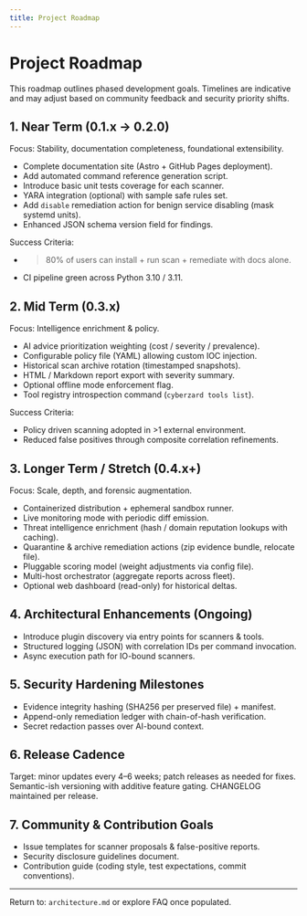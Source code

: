 ```yaml
---
title: Project Roadmap
---
```

# Project Roadmap

This roadmap outlines phased development goals. Timelines are indicative and may adjust based on community feedback and security priority shifts.

## 1. Near Term (0.1.x → 0.2.0)

Focus: Stability, documentation completeness, foundational extensibility.

- Complete documentation site (Astro + GitHub Pages deployment).
- Add automated command reference generation script.
- Introduce basic unit tests coverage for each scanner.
- YARA integration (optional) with sample safe rules set.
- Add `disable` remediation action for benign service disabling (mask systemd units).
- Enhanced JSON schema version field for findings.

Success Criteria:

- >80% of users can install + run scan + remediate with docs alone.
- CI pipeline green across Python 3.10 / 3.11.

## 2. Mid Term (0.3.x)

Focus: Intelligence enrichment & policy.

- AI advice prioritization weighting (cost / severity / prevalence).
- Configurable policy file (YAML) allowing custom IOC injection.
- Historical scan archive rotation (timestamped snapshots).
- HTML / Markdown report export with severity summary.
- Optional offline mode enforcement flag.
- Tool registry introspection command (`cyberzard tools list`).

Success Criteria:

- Policy driven scanning adopted in >1 external environment.
- Reduced false positives through composite correlation refinements.

## 3. Longer Term / Stretch (0.4.x+)

Focus: Scale, depth, and forensic augmentation.

- Containerized distribution + ephemeral sandbox runner.
- Live monitoring mode with periodic diff emission.
- Threat intelligence enrichment (hash / domain reputation lookups with caching).
- Quarantine & archive remediation actions (zip evidence bundle, relocate file).
- Pluggable scoring model (weight adjustments via config file).
- Multi-host orchestrator (aggregate reports across fleet). 
- Optional web dashboard (read-only) for historical deltas.

## 4. Architectural Enhancements (Ongoing)

- Introduce plugin discovery via entry points for scanners & tools.
- Structured logging (JSON) with correlation IDs per command invocation.
- Async execution path for IO-bound scanners.

## 5. Security Hardening Milestones

- Evidence integrity hashing (SHA256 per preserved file) + manifest.
- Append-only remediation ledger with chain-of-hash verification.
- Secret redaction passes over AI-bound context.

## 6. Release Cadence

Target: minor updates every 4–6 weeks; patch releases as needed for fixes. Semantic-ish versioning with additive feature gating. CHANGELOG maintained per release.

## 7. Community & Contribution Goals

- Issue templates for scanner proposals & false-positive reports.
- Security disclosure guidelines document.
- Contribution guide (coding style, test expectations, commit conventions).

---

Return to: `architecture.md` or explore FAQ once populated.
